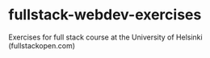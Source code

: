 # fullstack-webdev-exercises
Exercises for full stack course at the University of Helsinki (fullstackopen.com)
